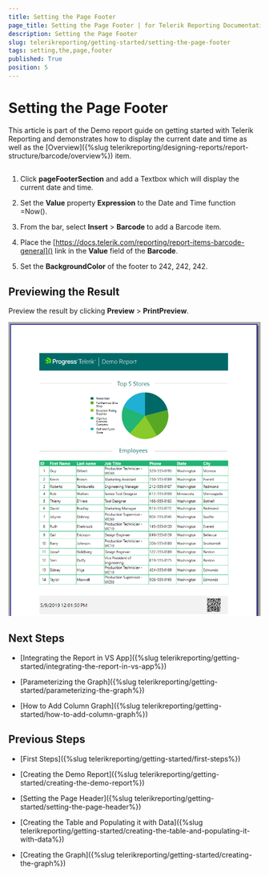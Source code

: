 ```yaml
---
title: Setting the Page Footer
page_title: Setting the Page Footer | for Telerik Reporting Documentation
description: Setting the Page Footer
slug: telerikreporting/getting-started/setting-the-page-footer
tags: setting,the,page,footer
published: True
position: 5
---
```


# Setting the Page Footer



This article is part of the Demo report guide on getting started with Telerik Reporting and demonstrates         how to display the current date and time as well as the [Overview]({%slug telerikreporting/designing-reports/report-structure/barcode/overview%}) item.       

## 

1. Click __pageFooterSection__ and add a Textbox which will display the current date and time.             

1. Set the __Value__ property __Expression__ to the Date and Time function               =Now().             

1. From the bar, select __Insert__ > __Barcode__ to add a Barcode item.             

1. Place the [https://docs.telerik.com/reporting/report-items-barcode-general]() link in the __Value__               field of the __Barcode__.             

1. Set the __BackgroundColor__ of the footer to 242, 242, 242.             

## Previewing the Result

Preview the result by clicking __Preview__ > __PrintPreview__.           

  ![Footer Added](images/FooterAdded.PNG)

## Next Steps

* [Integrating the Report in VS App]({%slug telerikreporting/getting-started/integrating-the-report-in-vs-app%})

* [Parameterizing the Graph]({%slug telerikreporting/getting-started/parameterizing-the-graph%})

* [How to Add Column Graph]({%slug telerikreporting/getting-started/how-to-add-column-graph%})

## Previous Steps

* [First Steps]({%slug telerikreporting/getting-started/first-steps%})

* [Creating the Demo Report]({%slug telerikreporting/getting-started/creating-the-demo-report%})

* [Setting the Page Header]({%slug telerikreporting/getting-started/setting-the-page-header%})

* [Creating the Table and Populating it with Data]({%slug telerikreporting/getting-started/creating-the-table-and-populating-it-with-data%})

* [Creating the Graph]({%slug telerikreporting/getting-started/creating-the-graph%})
